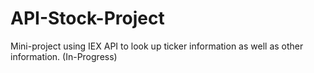 # API-Stock-Project
Mini-project using IEX API to look up ticker information as well as other information. (In-Progress)
